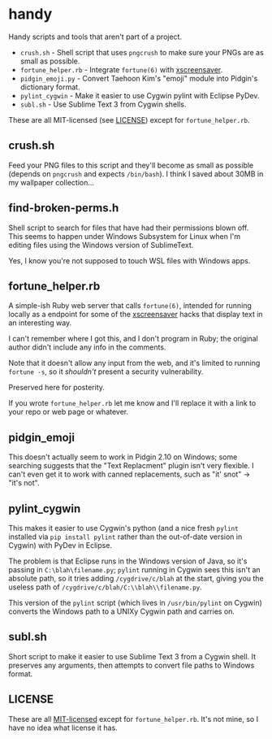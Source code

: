 # handy

Handy scripts and tools that aren't part of a project.

* `crush.sh` - Shell script that uses `pngcrush` to make sure your PNGs are as
  small as possible.
* `fortune_helper.rb` - Integrate  `fortune(6)` with
  [xscreensaver](https://www.jwz.org/xscreensaver/).
* `pidgin_emoji.py` - Convert Taehoon Kim's "emoji" module into Pidgin's\
  dictionary format.
* `pylint_cygwin` - Make it easier to use Cygwin pylint with Eclipse PyDev.
* `subl.sh` - Use Sublime Text 3 from Cygwin shells.

These are all MIT-licensed (see [LICENSE](LICENSE.md)) except for
`fortune_helper.rb`.

## crush.sh

Feed your PNG files to this script and they'll become as small as possible
(depends on `pngcrush` and expects `/bin/bash`). I think I saved about 30MB in
my wallpaper collection...

## find-broken-perms.h

Shell script to search for files that have had their permissions blown off.
This seems to happen under Windows Subsystem for Linux when I'm editing files
using the Windows version of SublimeText.

Yes, I know you're not supposed to touch WSL files with Windows apps.

## fortune_helper.rb

A simple-ish Ruby web server that calls `fortune(6)`, intended for running
locally as a endpoint for some of the
[xscreensaver](https://www.jwz.org/xscreensaver/) hacks that display text in
an interesting way.

I can't remember where I got this, and I don't program in Ruby; the original
author didn't include any info in the comments.

Note that it doesn't allow any input from the web, and it's limited to running
`fortune -s`, so it *shouldn't* present a security vulnerability.

Preserved here for posterity.

If you wrote `fortune_helper.rb` let me know and I'll replace it with a link
to your repo or web page or whatever.

## pidgin_emoji

This doesn't actually seem to work in Pidgin 2.10 on Windows; some searching
suggests that the "Text Replacment" plugin isn't very flexible. I can't even
get it to work with canned replacements, such as "it' snot" -> "it's not".

## pylint_cygwin

This makes it easier to use Cygwin's python (and a nice fresh `pylint`
installed via `pip install pylint` rather than the out-of-date version in
Cygwin) with PyDev in Eclipse.

The problem is that Eclipse runs in the Windows version of Java, so it's
passing in `C:\blah\filename.py`; `pylint` running in Cygwin sees
this isn't an absolute path, so it tries adding `/cygdrive/c/blah`
at the start, giving you the useless path of
`/cygdrive/c/blah/C:\\blah\\filename.py`.

This version of the `pylint` script (which lives in `/usr/bin/pylint` on
Cygwin) converts the Windows path to a UNIXy Cygwin path and carries on.

## subl.sh

Short script to make it easier to use Sublime Text 3 from a Cygwin shell. It
preserves any arguments, then attempts to convert file paths to Windows
format.

## LICENSE

These are all [MIT-licensed](LICENSE.md) except for `fortune_helper.rb`. It's
not mine, so I have no idea what license it has.
